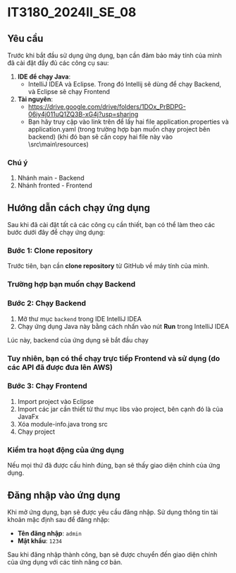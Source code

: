 # IT3180_2024II_SE_08

## Yêu cầu

Trước khi bắt đầu sử dụng ứng dụng, bạn cần đảm bảo máy tính của mình đã cài đặt đầy đủ các công cụ sau:

1. **IDE để chạy Java**:
    - IntelliJ IDEA và Eclipse. Trong đó Intellij sẽ dùng để chạy Backend, và Eclipse sẽ chạy Frontend
2. **Tài nguyên**:
    - https://drive.google.com/drive/folders/1DOx_PrBDPG-06iy4j011uQ1ZQ3B-xG4j?usp=sharing
    - Bạn hãy truy cập vào link trên để lấy hai file application.properties và application.yaml (trong trường hợp bạn muốn chạy project bên backend) (khi đó bạn sẽ cần copy hai file này vào \src\main\resources)


### Chú ý
1. Nhánh main - Backend
2. Nhánh fronted - Frontend
## Hướng dẫn cách chạy ứng dụng

Sau khi đã cài đặt tất cả các công cụ cần thiết, bạn có thể làm theo các bước dưới đây để chạy ứng dụng:

### Bước 1: Clone repository

Trước tiên, bạn cần **clone repository**  từ GitHub về máy tính của mình.
### Trường hợp bạn muốn chạy Backend
### Bước 2: Chạy Backend

1. Mở thư mục `backend` trong IDE IntelliJ IDEA
2. Chạy ứng dụng Java này bằng cách nhấn vào nút **Run** trong IntelliJ IDEA

Lúc này, backend của ứng dụng sẽ bắt đầu chạy

### Tuy nhiên, bạn có thể chạy trực tiếp Frontend và sử dụng (do các API đã được đưa lên AWS)
### Bước 3: Chạy Frontend

1. Import project vào Eclipse
2. Import các jar cần thiết từ thư mục libs vào project, bên cạnh đó là của JavaFx
3. Xóa module-info.java trong src
4. Chạy project
  
### Kiểm tra hoạt động của ứng dụng

Nếu mọi thứ đã được cấu hình đúng, bạn sẽ thấy giao diện chính của ứng dụng.

## Đăng nhập vào ứng dụng

Khi mở ứng dụng, bạn sẽ được yêu cầu đăng nhập. Sử dụng thông tin tài khoản mặc định sau để đăng nhập:

- **Tên đăng nhập**: `admin`
- **Mật khẩu**: `1234`

Sau khi đăng nhập thành công, bạn sẽ được chuyển đến giao diện chính của ứng dụng với các tính năng cơ bản.


